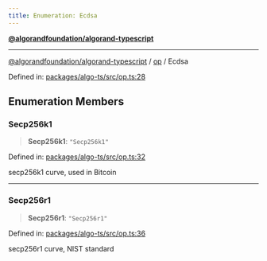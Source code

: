 ```yaml
---
title: Enumeration: Ecdsa
---
```


[**@algorandfoundation/algorand-typescript**](../../README)

***

[@algorandfoundation/algorand-typescript](../../README) / [op](../README) / Ecdsa



Defined in: [packages/algo-ts/src/op.ts:28](https://github.com/algorandfoundation/puya-ts/blob/main/packages/algo-ts/src/op.ts#L28)

## Enumeration Members

### Secp256k1

> **Secp256k1**: `"Secp256k1"`

Defined in: [packages/algo-ts/src/op.ts:32](https://github.com/algorandfoundation/puya-ts/blob/main/packages/algo-ts/src/op.ts#L32)

secp256k1 curve, used in Bitcoin

***

### Secp256r1

> **Secp256r1**: `"Secp256r1"`

Defined in: [packages/algo-ts/src/op.ts:36](https://github.com/algorandfoundation/puya-ts/blob/main/packages/algo-ts/src/op.ts#L36)

secp256r1 curve, NIST standard